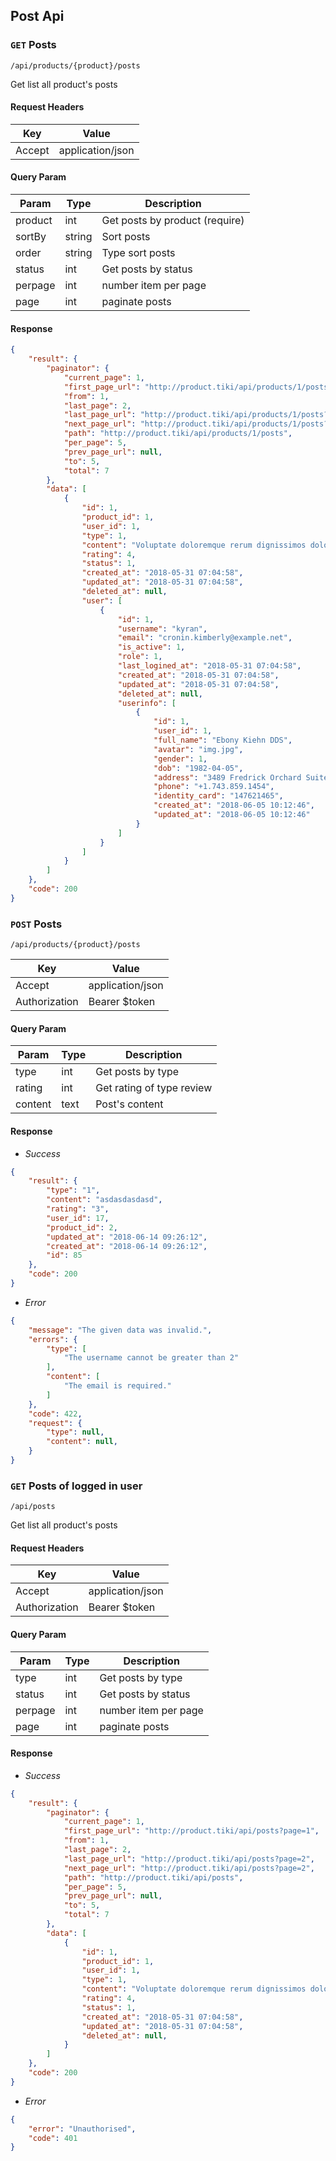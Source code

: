 ## Post Api

### `GET` Posts
```
/api/products/{product}/posts
```
Get list all product's posts
#### Request Headers
| Key | Value |
|---|---|
|Accept|application/json

#### Query Param
| Param | Type | Description |
|---|---|---|
| product | int | Get posts by product (require) |
| sortBy | string | Sort posts |
| order | string | Type sort posts |
| status | int | Get posts by status |
| perpage | int | number item per page |
| page | int | paginate posts |

#### Response
```json
{
    "result": {
        "paginator": {
            "current_page": 1,
            "first_page_url": "http://product.tiki/api/products/1/posts?page=1",
            "from": 1,
            "last_page": 2,
            "last_page_url": "http://product.tiki/api/products/1/posts?page=2",
            "next_page_url": "http://product.tiki/api/products/1/posts?page=2",
            "path": "http://product.tiki/api/products/1/posts",
            "per_page": 5,
            "prev_page_url": null,
            "to": 5,
            "total": 7
        },
        "data": [
            {
                "id": 1,
                "product_id": 1,
                "user_id": 1,
                "type": 1,
                "content": "Voluptate doloremque rerum dignissimos dolores rerum. Blanditiis et qui sit ea nobis rem. Qui ullam aut aut a fugit aut. Magni voluptatem et ut aut. Sint iusto error quisquam deserunt sit est doloribus magnam. Tempora aliquam optio a. Et illum sapiente omnis sequi consequatur molestiae accusantium distinctio. Aut commodi asperiores perspiciatis ut. Ad sequi velit incidunt tenetur.",
                "rating": 4,
                "status": 1,
                "created_at": "2018-05-31 07:04:58",
                "updated_at": "2018-05-31 07:04:58",
                "deleted_at": null,
                "user": [
                    {
                        "id": 1,
                        "username": "kyran",
                        "email": "cronin.kimberly@example.net",
                        "is_active": 1,
                        "role": 1,
                        "last_logined_at": "2018-05-31 07:04:58",
                        "created_at": "2018-05-31 07:04:58",
                        "updated_at": "2018-05-31 07:04:58",
                        "deleted_at": null,
                        "userinfo": [
                            {
                                "id": 1,
                                "user_id": 1,
                                "full_name": "Ebony Kiehn DDS",
                                "avatar": "img.jpg",
                                "gender": 1,
                                "dob": "1982-04-05",
                                "address": "3489 Fredrick Orchard Suite 861\nSchmidtton, NC 00074-0123",
                                "phone": "+1.743.859.1454",
                                "identity_card": "147621465",
                                "created_at": "2018-06-05 10:12:46",
                                "updated_at": "2018-06-05 10:12:46"
                            }
                        ]
                    }
                ]
            }
        ]
    },
    "code": 200
}
```

### `POST` Posts
```
/api/products/{product}/posts
```
| Key | Value |
|---|---|
|Accept|application/json
|Authorization| Bearer $token

#### Query Param
| Param | Type | Description |
|---|---|---|
| type | int | Get posts by type |
| rating | int | Get rating of type review|
| content | text | Post's content |

#### Response
* _Success_
``` json
{
    "result": {
        "type": "1",
        "content": "asdasdasdasd",
        "rating": "3",
        "user_id": 17,
        "product_id": 2,
        "updated_at": "2018-06-14 09:26:12",
        "created_at": "2018-06-14 09:26:12",
        "id": 85
    },
    "code": 200
}
```

* _Error_
``` json
{
    "message": "The given data was invalid.",
    "errors": {
        "type": [
            "The username cannot be greater than 2"
        ],
        "content": [
            "The email is required."
        ]
    },
    "code": 422,
    "request": {
        "type": null,
        "content": null,
    }
}
```

### `GET` Posts of logged in user
```
/api/posts
```
Get list all product's posts
#### Request Headers
| Key | Value |
|---|---|
|Accept|application/json
|Authorization| Bearer $token

#### Query Param
| Param | Type | Description |
|---|---|---|
| type | int | Get posts by type |
| status | int | Get posts by status |
| perpage | int | number item per page |
| page | int | paginate posts |

#### Response
* _Success_
``` json
{
    "result": {
        "paginator": {
            "current_page": 1,
            "first_page_url": "http://product.tiki/api/posts?page=1",
            "from": 1,
            "last_page": 2,
            "last_page_url": "http://product.tiki/api/posts?page=2",
            "next_page_url": "http://product.tiki/api/posts?page=2",
            "path": "http://product.tiki/api/posts",
            "per_page": 5,
            "prev_page_url": null,
            "to": 5,
            "total": 7
        },
        "data": [
            {
                "id": 1,
                "product_id": 1,
                "user_id": 1,
                "type": 1,
                "content": "Voluptate doloremque rerum dignissimos dolores rerum. Blanditiis et qui sit ea nobis rem. Qui ullam aut aut a fugit aut. Magni voluptatem et ut aut. Sint iusto error quisquam deserunt sit est doloribus magnam. Tempora aliquam optio a. Et illum sapiente omnis sequi consequatur molestiae accusantium distinctio. Aut commodi asperiores perspiciatis ut. Ad sequi velit incidunt tenetur.",
                "rating": 4,
                "status": 1,
                "created_at": "2018-05-31 07:04:58",
                "updated_at": "2018-05-31 07:04:58",
                "deleted_at": null,
            }
        ]
    },
    "code": 200
}
```
* _Error_
``` json
{
    "error": "Unauthorised",
    "code": 401
}
```
